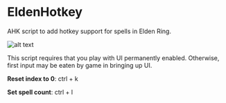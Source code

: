 # EldenHotkey
AHK script to add hotkey support for spells in Elden Ring.

![alt text](https://github.com/JeffreyDMitchell/EldenHotkey/blob/main/DemoGif.gif?raw=true)

This script requires that you play with UI permanently enabled. Otherwise, first input may be eaten by game in bringing up UI.

**Reset index to 0**: ctrl + k 

**Set spell count**: ctrl + l
